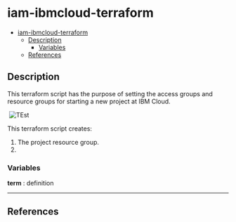 # iam-ibmcloud-terraform

- [iam-ibmcloud-terraform](#iam-ibmcloud-terraform)
  - [Description](#description)
    - [Variables](#variables)
  - [References](#references)


## Description
This terraform script has the purpose of setting the access groups and resource groups for 
starting a new project at IBM Cloud.

 ![TEst](./diagrams/iam-model.png)


This terraform script creates:
1. The project resource group.
2. 


### Variables

**term**
: definition





----------

## References
